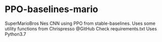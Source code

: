 # PPO-baselines-mario
SuperMarioBros Nes CNN using PPO from stable-baselines.
Uses some utility functions from Chrispresso @GitHub
Check requirements.txt
Uses Python3.7
